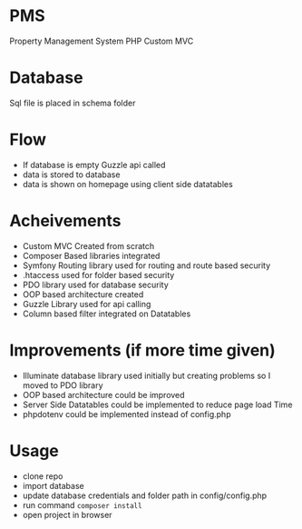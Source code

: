 # PMS
Property Management System PHP Custom MVC

# Database
Sql file is placed in schema folder

# Flow
- If database is empty Guzzle api called
- data is stored to database 
- data is shown on homepage using client side datatables

# Acheivements
- Custom MVC Created from scratch
- Composer Based libraries integrated
- Symfony Routing library used for routing and route based security
- .htaccess used for folder based security
- PDO library used for database security
- OOP based architecture created
- Guzzle Library used for api calling
- Column based filter integrated on Datatables


# Improvements (if more time given)
- Illuminate database library used initially but creating problems so I moved to PDO library
- OOP based architecture could be improved
- Server Side Datatables could be implemented to reduce page load Time
- phpdotenv could be implemented instead of config.php


# Usage
- clone repo
- import database
- update database credentials and folder path in config/config.php
- run command `composer install`
- open project in browser